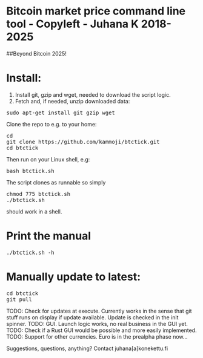 
# Bitcoin market price command line tool - Copyleft - Juhana K 2018-2025

##Beyond Bitcoin 2025!

# Install:

1. Install git, gzip and wget, needed to download the script logic.
2. Fetch and, if needed, unzip downloaded data:

<pre>
sudo apt-get install git gzip wget
</pre>

Clone the repo to e.g. to your home:

<pre>
cd
git clone https://github.com/kammoji/btctick.git
cd btctick
</pre>

Then run on your Linux shell, e.g:

<pre>
bash btctick.sh
</pre>

The script clones as runnable so simply

<pre>
chmod 775 btctick.sh
./btctick.sh
</pre>

should work in a shell.

# Print the manual
<pre>
./btctick.sh -h
</pre>

# Manually update to latest:

<pre>
cd btctick
git pull
</pre>

TODO: Check for updates at execute. Currently works in the sense that git stuff runs on display if update available. Update is checked in the init spinner.
TODO: GUI. Launch logic works, no real business in the GUI yet.
TODO: Check if a Rust GUI would be possible and more easily implemented.
TODO: Support for other currencies. Euro is in the prealpha phase now...

Suggestions, questions, anything?
Contact juhana[a]konekettu.fi

